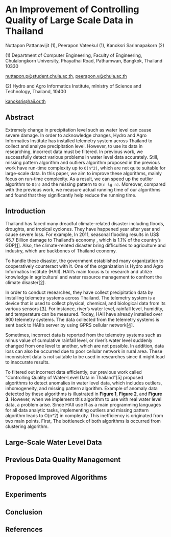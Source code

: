 
# An Improvement of Controlling Quality of Large Scale Data in Thailand

Nuttapon Pattanavijit (1), Peerapon Vateekul (1), Kanoksri Sarinnapakorn (2)

(1) Department of Computer Engineering, Faculty of Engineering, Chulalongkorn University, Phayathai Road, Pathumwan, Bangkok, Thailand 10330

nuttapon.p@student.chula.ac.th, peerapon.v@chula.ac.th

(2) Hydro and Agro Informatics Institute, mInistry of Science and Technology, Thailand, 10400

kanoksri@haii.or.th

## Abstract

Extremely change in precipitation level such as water level can cause severe damage. In order to acknowledge changes, Hydro and Agro Informatics Institute has installed telemetry system across Thailand to collect and analyze precipitation level. However, to use its data in researching, incorrect data must be filtered. In previous work, we successfully detect various problems in water level data accurately. Still, missing pattern algorithm and outliers algorithm proposed in the previous work have run-time complexity up to `O(n^2)`, which are not quite suitable for large-scale data. In this paper, we aim to improve these algorithms, mainly focus on run-time complexity. As a result,  we can speed up the outlier algorithm to `O(n)` and the missing pattern to `O(n lg n)`. Moreover, compared with the previous work, we measure actual running time of our algorithms and found that they significantly help reduce the running time.

## Introduction

Thailand has faced many dreadful climate-related disaster including floods, droughts, and tropical cyclones. They have happened year after year and cause severe loss. For example, In 2011, seasonal flooding results in US$ 45.7 Billion damage to Thailand’s economy , which is 1.1% of the country’s GDP[\[1\]](http://www.worldbank.org/en/news/feature/2011/12/13/world-bank-supports-thailands-post-floods-recovery-effort). Also, the climate-related disaster bring difficulties to agriculture and industry, which are backbones of Thailand economy.

To handle these disaster, the government established many organization to cooperatively counteract with it. One of the organization is Hydro and Agro Informatics Institute (HAII). HAII’s main focus is to research and utilize knowledge in agricultural and water resource management to confront the climate disaster[\[2\]](http://www.haii.or.th/haiiweb/index.php?option=com_content&task=view&id=94&Itemid=95&lang=en).

In order to conduct researches, they have collect precipitation data by installing telemetry systems across Thailand. The telemetry system is a device that is used to collect physical, chemical, and biological data from its various sensors [\[3\]](http://www.thaiwater.net/web/index.php/aboutusen/524-telemeterringenen.html). For instance, river’s water level, rainfall level, humidity, and temperature can be measured. Today, HAII have already installed over 800 telemetry systems. The data collected from the telemetry systems is sent back to HAII’s server by using GPRS cellular network[\[4\]](http://www.thaiwater.net/web/index.php/aboutusen/525-tele-gprsen.html).

Sometimes, incorrect data is reported from the telemetry systems such as minus value of cumulative rainfall level, or river’s water level suddenly changed from one level to another, which are not possible. In addition, data loss can also be occurred due to poor cellular network in rural area. These inconsistent data is not suitable to be used in researches since it might lead to inaccurate results.

To filtered out incorrect data efficiently, our previous work called “Controlling Quality of Water-Level Data in Thailand”[5] proposed algorithms to detect anomalies in water level data, which includes outliers, inhomogeneity, and missing pattern algorithm. Example of anomaly data detected by these algorithms is illustrated in **Figure 1**, **Figure 2**, and **Figure 3**. However, when we implement this algorithm to use with real water level data, a problem arise. Since HAII use R as a main programming languages for all data analytic tasks, implementing outliers and missing pattern algorithm leads to O(n^2) in complexity. This inefficiency is originated from two main points. First, The bottleneck of both algorithms is occurred from clustering algorithm. 



## Large-Scale Water Level Data

## Previous Data Quality Management

## Proposed Improved Algorithms 

## Experiments

## Conclusion

## References
